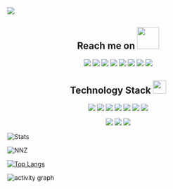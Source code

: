 <img src="https://img.shields.io/badge/Github-Zer0--hex-brightgreen" />

<h2 align="center">Reach me on <img src="https://media.giphy.com/media/mGcNjsfWAjY5AEZNw6/giphy.gif" width="50"></h2>
<p align="center">
<img src="https://img.shields.io/badge/-JavaScript-black?style=flat-square&logo=javascript"/>
<img src="https://img.shields.io/badge/-Nodejs-black?style=flat-square&logo=Node.js"/>
<img src="https://img.shields.io/badge/-Expressjs-black?style=flat-square&logo=Express.js"/>
<img src="https://img.shields.io/badge/-React-black?style=flat-square&logo=react"/>
<img src="https://img.shields.io/badge/-MongoDB-black?style=flat-square&logo=mongodb"/>
<img src="https://img.shields.io/badge/-MySQL-black?style=flat-square&logo=mysql"/>
<img src="https://img.shields.io/badge/-Git-black?style=flat-square&logo=git"/>
<img src="https://img.shields.io/badge/-GitHub-black?style=flat-square&logo=github"/>
</p>

<p align="center">
<h2 align="center">Technology Stack <img src="https://media.giphy.com/media/WUlplcMpOCEmTGBtBW/giphy.gif" width="30"></h2>


<p align="center">
<img src="https://img.shields.io/badge/C-00599C?style=flat-square&logo=c&logoColor=white"/>
<img src="https://img.shields.io/badge/-java-E34A86?style=flat-square&logo=java"/>
<img src="https://img.shields.io/badge/-C++-00599C?style=flat-square&logo=c"/>
<img src="https://img.shields.io/badge/-HTML5-E34F26?style=flat-square&logo=html5&logoColor=white"/>
<img src="https://img.shields.io/badge/-CSS3-1572B6?style=flat-square&logo=css3"/>
<img src="https://img.shields.io/badge/-Bootstrap-563D7C?style=flat-square&logo=bootstrap"/>
<img src="https://img.shields.io/badge/-Heroku-430098?style=flat-square&logo=heroku"/>
</p>


<p align = "center">
  <img src = "https://github-profile-trophy.vercel.app/?username=zer0-hex&theme=monokai">
  <img src = "https://github-readme-stats.vercel.app/api?username=zer0-hex&show_icons=true&theme=aura&line_height=34">
  <img src = "https://github-readme-stats.vercel.app/api/top-langs/?username=zer0-hex&theme=radical&line_height=32">
</p>



![Stats](https://github-readme-stats.vercel.app/api?username=zer0-hex&show_icons=true&theme=)


![NNZ](https://github-readme-stats.vercel.app/api/pin/?username=zer0-hex&repo=nnz&theme=buefy)

[![Top Langs](https://github-readme-stats.vercel.app/api/top-langs/?username=zer0-hex&layout=compact)](https://github.com/anuraghazra/github-readme-stats)

![activity graph](https://activity-graph.herokuapp.com/graph?username=zer0-hex&theme=dracula)

<!--
✨🔭🌱👯🤔💬📫😄⚡📫💬✉️🕹️💞️🦞🥬🐓👀🚪👋

<a href="https://github.com/anuraghazra/github-readme-stats">
  <img align="center" src="https://github-readme-stats.vercel.app/api/pin/?username=zer0-hex&repo=nnz&theme=buefy" />
</a>
-->


